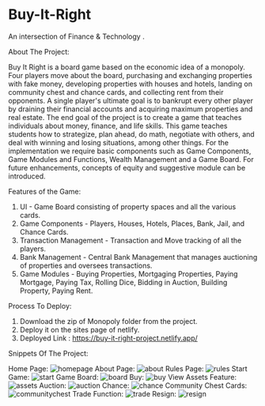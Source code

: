 # Buy-It-Right
An intersection of Finance &amp; Technology .

About The Project:

Buy It Right is a board game based on the economic idea of a monopoly. Four players move about the board, purchasing and exchanging properties with fake money, developing properties with houses and hotels, landing on community chest and chance cards, and collecting rent from their opponents. A single player's ultimate goal is to bankrupt every other player by draining their financial accounts and acquiring maximum properties and real estate. The end goal of the project is to create a game that teaches individuals about money, finance, and life skills. This game teaches students how to strategize, plan ahead, do math, negotiate with others, and deal with winning and losing situations, among other things. For the implementation we require basic components such as Game Components, Game Modules and Functions, Wealth Management and a Game Board. For future enhancements, concepts of equity and suggestive module can be introduced.

Features of the Game:

1. UI - Game Board consisting of property spaces and all the various cards.
2. Game Components - Players, Houses, Hotels, Places, Bank, Jail, and Chance Cards.
3. Transaction Management - Transaction and Move tracking of all the players.
4. Bank Management - Central Bank Management that manages auctioning of properties and oversees transactions.
5. Game Modules - Buying Properties, Mortgaging Properties, Paying Mortgage, Paying Tax, Rolling Dice, Bidding in Auction, Building Property, Paying Rent.

Process To Deploy:

1. Download the zip of Monopoly folder from the project.
2. Deploy it on the sites page of netlify.
3. Deployed Link : https://buy-it-right-project.netlify.app/


Snippets Of The Project:

Home Page:
![homepage](https://user-images.githubusercontent.com/72298689/162764124-f1a28aee-e321-4b11-93cf-471acd6fca51.jpg)
About Page:
![about](https://user-images.githubusercontent.com/72298689/162764100-87a409bf-b3f9-4b49-beb3-a15eb33c593d.jpg)
Rules Page:
![rules](https://user-images.githubusercontent.com/72298689/162764157-4575931a-8c01-4741-91db-edef040d26e1.jpg)
Start Game:
![start](https://user-images.githubusercontent.com/72298689/162764163-a41535e8-63ed-4a58-a272-afb10c96a296.jpg)
Game Board:
![board](https://user-images.githubusercontent.com/72298689/162764112-4a15a653-9e71-4131-bbdb-4532685f6e42.jpg)
Buy:
![buy](https://user-images.githubusercontent.com/72298689/162764113-09263e9c-05dc-4ba3-a686-0cf5a91892b2.jpg)
View Assets Feature:
![assets](https://user-images.githubusercontent.com/72298689/162764108-3f5da952-7d9f-4565-b6b6-f62cbe31ed20.jpg)
Auction:
![auction](https://user-images.githubusercontent.com/72298689/162764110-2e77d2f9-c04d-4500-b748-b902f16c1acf.jpg)
Chance:
![chance](https://user-images.githubusercontent.com/72298689/162764115-45be4f36-1be0-46da-b09c-30625fed0839.jpg)
Community Chest Cards:
![communitychest](https://user-images.githubusercontent.com/72298689/162764118-740504d3-756f-4eda-984d-d06e7e28ccc1.jpg)
Trade Function:
![trade](https://user-images.githubusercontent.com/72298689/162764169-b6748542-f845-4efe-b2a7-a493d1e55f01.jpg)
Resign:
![resign](https://user-images.githubusercontent.com/72298689/162764154-6e91ba9b-6237-40dd-8e25-0cb16d8fae53.jpg)
